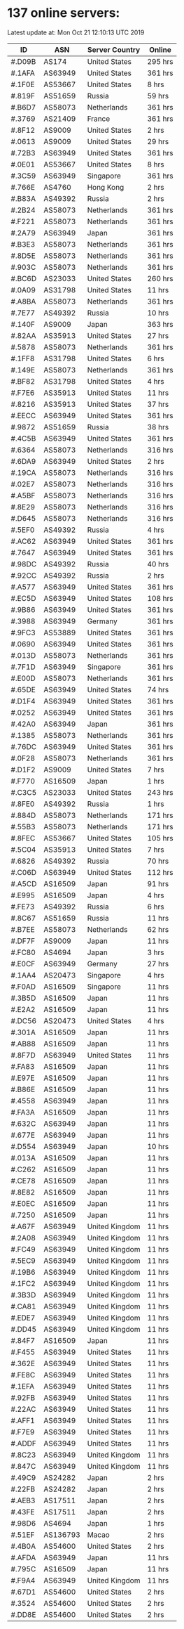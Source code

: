 # 137 online servers:

Latest update at: Mon Oct 21 12:10:13 UTC 2019

| ID | ASN | Server Country | Online |
| -- | --- | -------------- | ------ |
| #.D09B | AS174 | United States | 295 hrs |
| #.1AFA | AS63949 | United States | 361 hrs |
| #.1F0E | AS53667 | United States | 8 hrs |
| #.819F | AS51659 | Russia | 59 hrs |
| #.B6D7 | AS58073 | Netherlands | 361 hrs |
| #.3769 | AS21409 | France | 361 hrs |
| #.8F12 | AS9009 | United States | 2 hrs |
| #.0613 | AS9009 | United States | 29 hrs |
| #.72B3 | AS63949 | United States | 361 hrs |
| #.0E01 | AS53667 | United States | 8 hrs |
| #.3C59 | AS63949 | Singapore | 361 hrs |
| #.766E | AS4760 | Hong Kong | 2 hrs |
| #.B83A | AS49392 | Russia | 2 hrs |
| #.2B24 | AS58073 | Netherlands | 361 hrs |
| #.F221 | AS58073 | Netherlands | 361 hrs |
| #.2A79 | AS63949 | Japan | 361 hrs |
| #.B3E3 | AS58073 | Netherlands | 361 hrs |
| #.8D5E | AS58073 | Netherlands | 361 hrs |
| #.903C | AS58073 | Netherlands | 361 hrs |
| #.BC6D | AS23033 | United States | 260 hrs |
| #.0A09 | AS31798 | United States | 11 hrs |
| #.A8BA | AS58073 | Netherlands | 361 hrs |
| #.7E77 | AS49392 | Russia | 10 hrs |
| #.140F | AS9009 | Japan | 363 hrs |
| #.82AA | AS35913 | United States | 27 hrs |
| #.5878 | AS58073 | Netherlands | 361 hrs |
| #.1FF8 | AS31798 | United States | 6 hrs |
| #.149E | AS58073 | Netherlands | 361 hrs |
| #.BF82 | AS31798 | United States | 4 hrs |
| #.F7E6 | AS35913 | United States | 11 hrs |
| #.8216 | AS35913 | United States | 37 hrs |
| #.EECC | AS63949 | United States | 361 hrs |
| #.9872 | AS51659 | Russia | 38 hrs |
| #.4C5B | AS63949 | United States | 361 hrs |
| #.6364 | AS58073 | Netherlands | 316 hrs |
| #.6DA9 | AS63949 | United States | 2 hrs |
| #.19CA | AS58073 | Netherlands | 316 hrs |
| #.02E7 | AS58073 | Netherlands | 316 hrs |
| #.A5BF | AS58073 | Netherlands | 316 hrs |
| #.8E29 | AS58073 | Netherlands | 316 hrs |
| #.D645 | AS58073 | Netherlands | 316 hrs |
| #.5EF0 | AS49392 | Russia | 4 hrs |
| #.AC62 | AS63949 | United States | 361 hrs |
| #.7647 | AS63949 | United States | 361 hrs |
| #.98DC | AS49392 | Russia | 40 hrs |
| #.92CC | AS49392 | Russia | 2 hrs |
| #.A577 | AS63949 | United States | 361 hrs |
| #.EC5D | AS63949 | United States | 108 hrs |
| #.9B86 | AS63949 | United States | 361 hrs |
| #.3988 | AS63949 | Germany | 361 hrs |
| #.9FC3 | AS53889 | United States | 361 hrs |
| #.0690 | AS63949 | United States | 361 hrs |
| #.013D | AS58073 | Netherlands | 361 hrs |
| #.7F1D | AS63949 | Singapore | 361 hrs |
| #.E00D | AS58073 | Netherlands | 361 hrs |
| #.65DE | AS63949 | United States | 74 hrs |
| #.D1F4 | AS63949 | United States | 361 hrs |
| #.0252 | AS63949 | United States | 361 hrs |
| #.42A0 | AS63949 | Japan | 361 hrs |
| #.1385 | AS58073 | Netherlands | 361 hrs |
| #.76DC | AS63949 | United States | 361 hrs |
| #.0F28 | AS58073 | Netherlands | 361 hrs |
| #.D1F2 | AS9009 | United States | 7 hrs |
| #.F770 | AS16509 | Japan | 1 hrs |
| #.C3C5 | AS23033 | United States | 243 hrs |
| #.8FE0 | AS49392 | Russia | 1 hrs |
| #.884D | AS58073 | Netherlands | 171 hrs |
| #.55B3 | AS58073 | Netherlands | 171 hrs |
| #.8FEC | AS53667 | United States | 105 hrs |
| #.5C04 | AS35913 | United States | 7 hrs |
| #.6826 | AS49392 | Russia | 70 hrs |
| #.C06D | AS63949 | United States | 112 hrs |
| #.A5CD | AS16509 | Japan | 91 hrs |
| #.E995 | AS16509 | Japan | 4 hrs |
| #.FE73 | AS49392 | Russia | 6 hrs |
| #.8C67 | AS51659 | Russia | 11 hrs |
| #.B7EE | AS58073 | Netherlands | 62 hrs |
| #.DF7F | AS9009 | Japan | 11 hrs |
| #.FC80 | AS4694 | Japan | 3 hrs |
| #.E0CF | AS63949 | Germany | 27 hrs |
| #.1AA4 | AS20473 | Singapore | 4 hrs |
| #.F0AD | AS16509 | Singapore | 11 hrs |
| #.3B5D | AS16509 | Japan | 11 hrs |
| #.E2A2 | AS16509 | Japan | 11 hrs |
| #.DC56 | AS20473 | United States | 4 hrs |
| #.301A | AS16509 | Japan | 11 hrs |
| #.AB88 | AS16509 | Japan | 11 hrs |
| #.8F7D | AS63949 | United States | 11 hrs |
| #.FA83 | AS16509 | Japan | 11 hrs |
| #.E97E | AS16509 | Japan | 11 hrs |
| #.B86E | AS16509 | Japan | 11 hrs |
| #.4558 | AS63949 | Japan | 11 hrs |
| #.FA3A | AS16509 | Japan | 11 hrs |
| #.632C | AS63949 | Japan | 11 hrs |
| #.677E | AS63949 | Japan | 11 hrs |
| #.D554 | AS63949 | Japan | 10 hrs |
| #.013A | AS16509 | Japan | 11 hrs |
| #.C262 | AS16509 | Japan | 11 hrs |
| #.CE78 | AS16509 | Japan | 11 hrs |
| #.8E82 | AS16509 | Japan | 11 hrs |
| #.E0EC | AS16509 | Japan | 11 hrs |
| #.7250 | AS16509 | Japan | 11 hrs |
| #.A67F | AS63949 | United Kingdom | 11 hrs |
| #.2A08 | AS63949 | United Kingdom | 11 hrs |
| #.FC49 | AS63949 | United Kingdom | 11 hrs |
| #.5EC9 | AS63949 | United Kingdom | 11 hrs |
| #.19B6 | AS63949 | United Kingdom | 11 hrs |
| #.1FC2 | AS63949 | United Kingdom | 11 hrs |
| #.3B3D | AS63949 | United Kingdom | 11 hrs |
| #.CA81 | AS63949 | United Kingdom | 11 hrs |
| #.EDE7 | AS63949 | United Kingdom | 11 hrs |
| #.DD45 | AS63949 | United Kingdom | 11 hrs |
| #.84F7 | AS16509 | Japan | 11 hrs |
| #.F455 | AS63949 | United States | 11 hrs |
| #.362E | AS63949 | United States | 11 hrs |
| #.FE8C | AS63949 | United States | 11 hrs |
| #.1EFA | AS63949 | United States | 11 hrs |
| #.92FB | AS63949 | United States | 11 hrs |
| #.22AC | AS63949 | United States | 11 hrs |
| #.AFF1 | AS63949 | United States | 11 hrs |
| #.F7E9 | AS63949 | United States | 11 hrs |
| #.ADDF | AS63949 | United States | 11 hrs |
| #.8C23 | AS63949 | United Kingdom | 11 hrs |
| #.847C | AS63949 | United Kingdom | 11 hrs |
| #.49C9 | AS24282 | Japan | 2 hrs |
| #.22FB | AS24282 | Japan | 2 hrs |
| #.AEB3 | AS17511 | Japan | 2 hrs |
| #.43FE | AS17511 | Japan | 2 hrs |
| #.98D6 | AS4694 | Japan | 1 hrs |
| #.51EF | AS136793 | Macao | 2 hrs |
| #.4B0A | AS54600 | United States | 2 hrs |
| #.AFDA | AS63949 | Japan | 11 hrs |
| #.795C | AS16509 | Japan | 11 hrs |
| #.F9A4 | AS63949 | United Kingdom | 11 hrs |
| #.67D1 | AS54600 | United States | 2 hrs |
| #.3524 | AS54600 | United States | 2 hrs |
| #.DD8E | AS54600 | United States | 2 hrs |

